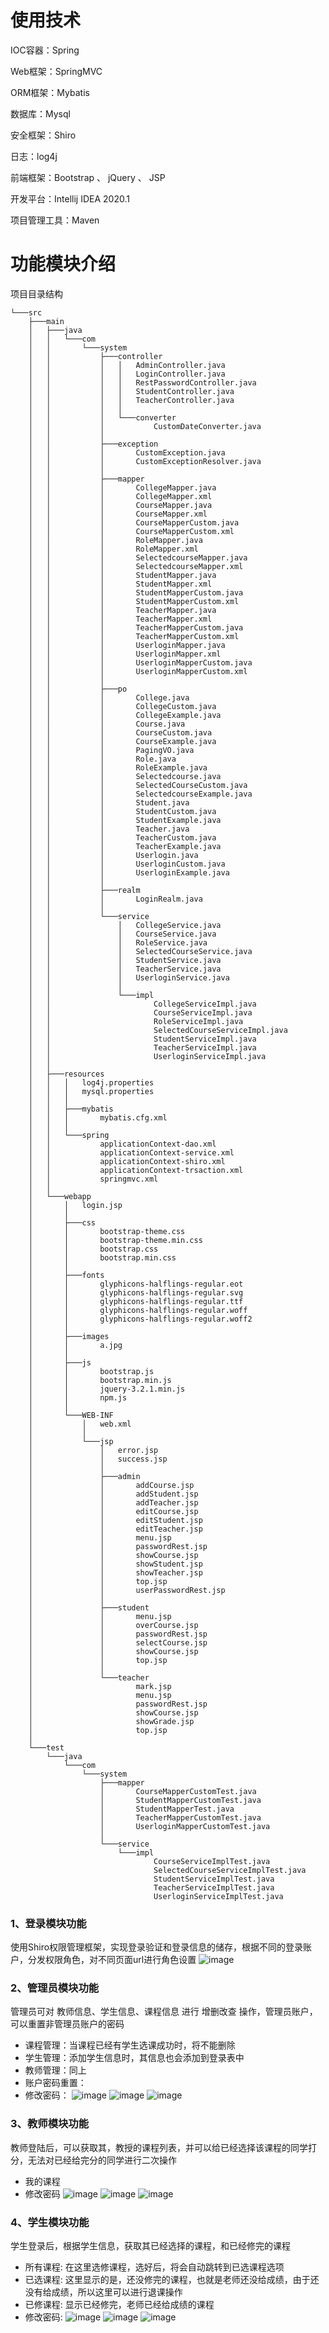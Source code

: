 
# 使用技术
IOC容器：Spring

Web框架：SpringMVC

ORM框架：Mybatis

数据库：Mysql

安全框架：Shiro

日志：log4j

前端框架：Bootstrap 、 jQuery 、 JSP

开发平台：Intellij IDEA 2020.1

项目管理工具：Maven

# 功能模块介绍

项目目录结构

    └───src
        ├───main
        │   ├───java
        │   │   └───com
        │   │       └───system
        │   │           ├───controller
        │   │           │   │   AdminController.java
        │   │           │   │   LoginController.java
        │   │           │   │   RestPasswordController.java
        │   │           │   │   StudentController.java
        │   │           │   │   TeacherController.java
        │   │           │   │
        │   │           │   └───converter
        │   │           │           CustomDateConverter.java
        │   │           │
        │   │           ├───exception
        │   │           │       CustomException.java
        │   │           │       CustomExceptionResolver.java
        │   │           │
        │   │           ├───mapper
        │   │           │       CollegeMapper.java
        │   │           │       CollegeMapper.xml
        │   │           │       CourseMapper.java
        │   │           │       CourseMapper.xml
        │   │           │       CourseMapperCustom.java
        │   │           │       CourseMapperCustom.xml
        │   │           │       RoleMapper.java
        │   │           │       RoleMapper.xml
        │   │           │       SelectedcourseMapper.java
        │   │           │       SelectedcourseMapper.xml
        │   │           │       StudentMapper.java
        │   │           │       StudentMapper.xml
        │   │           │       StudentMapperCustom.java
        │   │           │       StudentMapperCustom.xml
        │   │           │       TeacherMapper.java
        │   │           │       TeacherMapper.xml
        │   │           │       TeacherMapperCustom.java
        │   │           │       TeacherMapperCustom.xml
        │   │           │       UserloginMapper.java
        │   │           │       UserloginMapper.xml
        │   │           │       UserloginMapperCustom.java
        │   │           │       UserloginMapperCustom.xml
        │   │           │
        │   │           ├───po
        │   │           │       College.java
        │   │           │       CollegeCustom.java
        │   │           │       CollegeExample.java
        │   │           │       Course.java
        │   │           │       CourseCustom.java
        │   │           │       CourseExample.java
        │   │           │       PagingVO.java
        │   │           │       Role.java
        │   │           │       RoleExample.java
        │   │           │       Selectedcourse.java
        │   │           │       SelectedCourseCustom.java
        │   │           │       SelectedcourseExample.java
        │   │           │       Student.java
        │   │           │       StudentCustom.java
        │   │           │       StudentExample.java
        │   │           │       Teacher.java
        │   │           │       TeacherCustom.java
        │   │           │       TeacherExample.java
        │   │           │       Userlogin.java
        │   │           │       UserloginCustom.java
        │   │           │       UserloginExample.java
        │   │           │
        │   │           ├───realm
        │   │           │       LoginRealm.java
        │   │           │
        │   │           └───service
        │   │               │   CollegeService.java
        │   │               │   CourseService.java
        │   │               │   RoleService.java
        │   │               │   SelectedCourseService.java
        │   │               │   StudentService.java
        │   │               │   TeacherService.java
        │   │               │   UserloginService.java
        │   │               │
        │   │               └───impl
        │   │                       CollegeServiceImpl.java
        │   │                       CourseServiceImpl.java
        │   │                       RoleServiceImpl.java
        │   │                       SelectedCourseServiceImpl.java
        │   │                       StudentServiceImpl.java
        │   │                       TeacherServiceImpl.java
        │   │                       UserloginServiceImpl.java
        │   │
        │   ├───resources
        │   │   │   log4j.properties
        │   │   │   mysql.properties
        │   │   │
        │   │   ├───mybatis
        │   │   │       mybatis.cfg.xml
        │   │   │
        │   │   └───spring
        │   │           applicationContext-dao.xml
        │   │           applicationContext-service.xml
        │   │           applicationContext-shiro.xml
        │   │           applicationContext-trsaction.xml
        │   │           springmvc.xml
        │   │
        │   └───webapp
        │       │   login.jsp
        │       │
        │       ├───css
        │       │       bootstrap-theme.css
        │       │       bootstrap-theme.min.css
        │       │       bootstrap.css
        │       │       bootstrap.min.css
        │       │
        │       ├───fonts
        │       │       glyphicons-halflings-regular.eot
        │       │       glyphicons-halflings-regular.svg
        │       │       glyphicons-halflings-regular.ttf
        │       │       glyphicons-halflings-regular.woff
        │       │       glyphicons-halflings-regular.woff2
        │       │
        │       ├───images
        │       │       a.jpg
        │       │
        │       ├───js
        │       │       bootstrap.js
        │       │       bootstrap.min.js
        │       │       jquery-3.2.1.min.js
        │       │       npm.js
        │       │
        │       └───WEB-INF
        │           │   web.xml
        │           │
        │           └───jsp
        │               │   error.jsp
        │               │   success.jsp
        │               │
        │               ├───admin
        │               │       addCourse.jsp
        │               │       addStudent.jsp
        │               │       addTeacher.jsp
        │               │       editCourse.jsp
        │               │       editStudent.jsp
        │               │       editTeacher.jsp
        │               │       menu.jsp
        │               │       passwordRest.jsp
        │               │       showCourse.jsp
        │               │       showStudent.jsp
        │               │       showTeacher.jsp
        │               │       top.jsp
        │               │       userPasswordRest.jsp
        │               │
        │               ├───student
        │               │       menu.jsp
        │               │       overCourse.jsp
        │               │       passwordRest.jsp
        │               │       selectCourse.jsp
        │               │       showCourse.jsp
        │               │       top.jsp
        │               │
        │               └───teacher
        │                       mark.jsp
        │                       menu.jsp
        │                       passwordRest.jsp
        │                       showCourse.jsp
        │                       showGrade.jsp
        │                       top.jsp
        │
        └───test
            └───java
                └───com
                    └───system
                        ├───mapper
                        │       CourseMapperCustomTest.java
                        │       StudentMapperCustomTest.java
                        │       StudentMapperTest.java
                        │       TeacherMapperCustomTest.java
                        │       UserloginMapperCustomTest.java
                        │
                        └───service
                            └───impl
                                    CourseServiceImplTest.java
                                    SelectedCourseServiceImplTest.java
                                    StudentServiceImplTest.java
                                    TeacherServiceImplTest.java
                                    UserloginServiceImplTest.java
    
    
 
### 1、登录模块功能
使用Shiro权限管理框架，实现登录验证和登录信息的储存，根据不同的登录账户，分发权限角色，对不同页面url进行角色设置
![image](http://imgsrc.baidu.com/forum/pic/item/5a8d9e1c8701a18b1ea553e4942f07082938fead.jpg)
### 2、管理员模块功能
管理员可对 教师信息、学生信息、课程信息 进行 增删改查 操作，管理员账户，可以重置非管理员账户的密码
* 课程管理：当课程已经有学生选课成功时，将不能删除
* 学生管理：添加学生信息时，其信息也会添加到登录表中
* 教师管理：同上
* 账户密码重置：
* 修改密码：
![image](http://imgsrc.baidu.com/forum/pic/item/96499412c8fcc3ce82d37e989845d688d53f20e7.jpg)
![image](http://imgsrc.baidu.com/forum/pic/item/e8829bfd5266d0165ce22a839d2bd40734fa357f.jpg)
![image](http://imgsrc.baidu.com/forum/pic/item/004a5ef082025aafccfdca60f1edab64024f1a23.jpg)
### 3、教师模块功能
教师登陆后，可以获取其，教授的课程列表，并可以给已经选择该课程的同学打分，无法对已经给完分的同学进行二次操作
* 我的课程
* 修改密码
![image](http://imgsrc.baidu.com/forum/pic/item/db884fd9f2d3572c8f662b778013632763d0c36b.jpg)
![image](http://imgsrc.baidu.com/forum/pic/item/7e08dedeb48f8c549e49728430292df5e1fe7f58.jpg)
![image](http://imgsrc.baidu.com/forum/pic/item/7c6d7482b2b7d0a2eb88b336c1ef76094a369ab6.jpg)
### 4、学生模块功能
学生登录后，根据学生信息，获取其已经选择的课程，和已经修完的课程
* 所有课程: 在这里选修课程，选好后，将会自动跳转到已选课程选项
* 已选课程: 这里显示的是，还没修完的课程，也就是老师还没给成绩，由于还没有给成绩，所以这里可以进行退课操作
* 已修课程: 显示已经修完，老师已经给成绩的课程
* 修改密码:
![image](http://imgsrc.baidu.com/forum/pic/item/8f86a0b1cb1349541f345ecf5c4e9258d0094ac8.jpg)
![image](http://imgsrc.baidu.com/forum/pic/item/4f0822b30f2442a7871a4b0edb43ad4bd01302da.jpg)
![image](http://imgsrc.baidu.com/forum/pic/item/821ad6f2b21193136cb8481b6f380cd790238d78.jpg)
